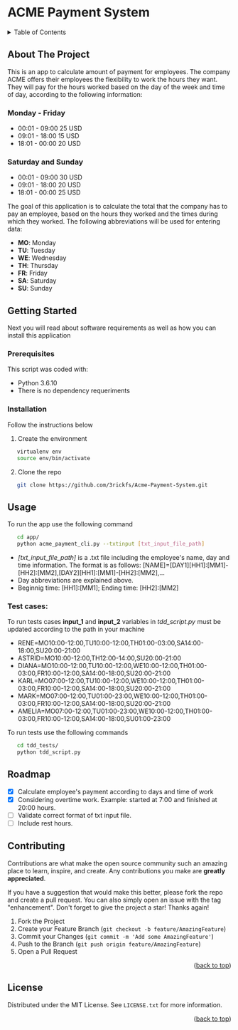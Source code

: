 # **ACME Payment System**

<!-- TABLE OF CONTENTS -->
<details>
  <summary>Table of Contents</summary>
  <ol>
    <li>
      <a href="#about-the-project">About The Project</a>
    </li>
    <li>
      <a href="#getting-started">Getting Started</a>
      <ul>
        <li><a href="#prerequisites">Prerequisites</a></li>
        <li><a href="#installation">Installation</a></li>
      </ul>
    </li>
    <li><a href="#usage">Usage</a></li>
    <li><a href="#roadmap">Roadmap</a></li>
    <li><a href="#contributing">Contributing</a></li>
    <li><a href="#license">License</a></li>
  </ol>
</details>

<!-- ABOUT THE PROJECT -->
## About The Project
This is an app to calculate amount of payment for employees. The company ACME offers their employees the flexibility to work the hours they want. They will pay for the hours worked based on the day of the week and time of day, according to the following information:

### **Monday - Friday**
* 00:01 - 09:00 25 USD
* 09:01 - 18:00 15 USD
* 18:01 - 00:00 20 USD

### **Saturday and Sunday**
* 00:01 - 09:00 30 USD
* 09:01 - 18:00 20 USD
* 18:01 - 00:00 25 USD

The goal of this application is to calculate the total that the company has to pay an employee, based on the hours they worked and the times during which they worked. The following abbreviations will be used for entering data:

* **MO**: Monday
* **TU**: Tuesday
* **WE**: Wednesday
* **TH**: Thursday
* **FR**: Friday
* **SA**: Saturday
* **SU**: Sunday

<!-- GETTING STARTED -->
## Getting Started
Next you will read about software requirements as well as how you can install this application

### Prerequisites
This script was coded with:
* Python 3.6.10
* There is no dependency requeriments

### Installation
Follow the instructions below
1. Create the environment
```sh
   virtualenv env
   source env/bin/activate
   ```
2. Clone the repo
```sh
   git clone https://github.com/3rickfs/Acme-Payment-System.git
   ```

<!-- USAGE -->
## Usage
To run the app use the following command
```sh
   cd app/
   python acme_payment_cli.py --txtinput [txt_input_file_path]
   ```
* _[txt_input_file_path]_ is a .txt file including the employee's name, day and time information. The format is as follows: [NAME]=[DAY1][HH1]:[MM1]-[HH2]:[MM2],[DAY2][HH1]:[MM1]-[HH2]:[MM2],...
* Day abbreviations are explained above.
* Beginnig time: [HH1]:[MM1]; Ending time: [HH2]:[MM2]

### Test cases:
To run tests cases **input_1** and **input_2** variables in _tdd_script.py_ must be updated according to the path in your machine
* RENE=MO10:00-12:00,TU10:00-12:00,TH01:00-03:00,SA14:00-18:00,SU20:00-21:00
* ASTRID=MO10:00-12:00,TH12:00-14:00,SU20:00-21:00
* DIANA=MO10:00-12:00,TU10:00-12:00,WE10:00-12:00,TH01:00-03:00,FR10:00-12:00,SA14:00-18:00,SU20:00-21:00
* KARL=MO07:00-12:00,TU10:00-12:00,WE10:00-12:00,TH01:00-03:00,FR10:00-12:00,SA14:00-18:00,SU20:00-21:00
* MARK=MO07:00-12:00,TU01:00-23:00,WE10:00-12:00,TH01:00-03:00,FR10:00-12:00,SA14:00-18:00,SU20:00-21:00
* AMELIA=MO07:00-12:00,TU01:00-23:00,WE10:00-12:00,TH01:00-03:00,FR10:00-12:00,SA14:00-18:00,SU01:00-23:00

To run tests use the following commands
```sh
   cd tdd_tests/
   python tdd_script.py
   ```

<!-- ROADMAP -->
## Roadmap

- [x] Calculate employee's payment according to days and time of work
- [x] Considering overtime work. Example: started at 7:00 and finished at 20:00 hours.
- [ ] Validate correct format of txt input file.
- [ ] Include rest hours.

<!-- CONTRIBUTING -->
## Contributing

Contributions are what make the open source community such an amazing place to learn, inspire, and create. Any contributions you make are **greatly appreciated**.

If you have a suggestion that would make this better, please fork the repo and create a pull request. You can also simply open an issue with the tag "enhancement".
Don't forget to give the project a star! Thanks again!

1. Fork the Project
2. Create your Feature Branch (`git checkout -b feature/AmazingFeature`)
3. Commit your Changes (`git commit -m 'Add some AmazingFeature'`)
4. Push to the Branch (`git push origin feature/AmazingFeature`)
5. Open a Pull Request

<p align="right">(<a href="#top">back to top</a>)</p>



<!-- LICENSE -->
## License

Distributed under the MIT License. See `LICENSE.txt` for more information.

<p align="right">(<a href="#top">back to top</a>)</p>